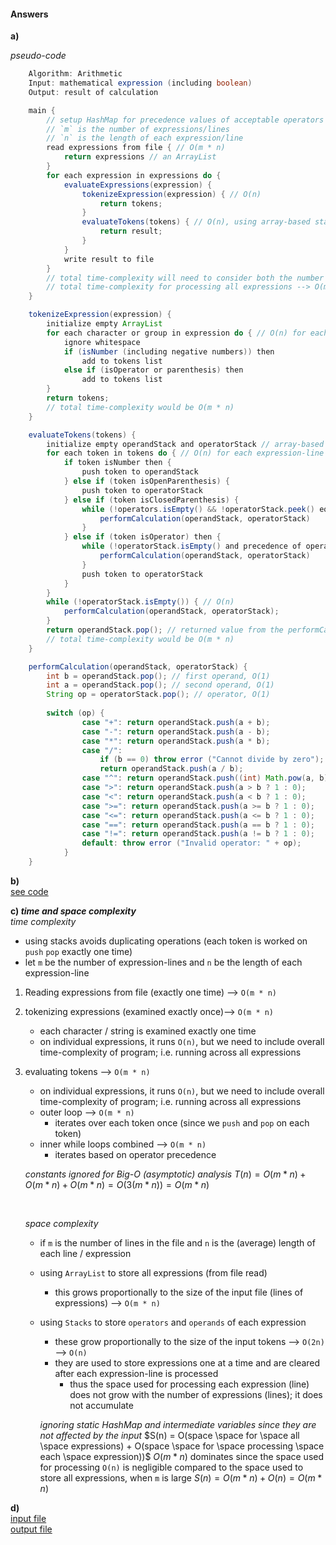 #### Answers

**a)**

_pseudo-code_
```Java
    Algorithm: Arithmetic
    Input: mathematical expression (including boolean)
    Output: result of calculation

    main {
        // setup HashMap for precedence values of acceptable operators
        // `m` is the number of expressions/lines
        // `n` is the length of each expression/line
        read expressions from file { // O(m * n)
            return expressions // an ArrayList
        }
        for each expression in expressions do {
            evaluateExpressions(expression) {
                tokenizeExpression(expression) { // O(n)
                    return tokens;
                }
                evaluateTokens(tokens) { // O(n), using array-based stacks
                    return result;
                }
            }
            write result to file
        }
        // total time-complexity will need to consider both the number of expressions and their length
        // total time-complexity for processing all expressions --> O(m * n)
    }

    tokenizeExpression(expression) {
        initialize empty ArrayList
        for each character or group in expression do { // O(n) for each expression-line
            ignore whitespace
            if (isNumber (including negative numbers)) then
                add to tokens list
            else if (isOperator or parenthesis) then
                add to tokens list
        }
        return tokens;
        // total time-complexity would be O(m * n)
    }

    evaluateTokens(tokens) {
        initialize empty operandStack and operatorStack // array-based stacks
        for each token in tokens do { // O(n) for each expression-line
            if token isNumber then {
                push token to operandStack
            } else if (token isOpenParenthesis) {
                push token to operatorStack
            } else if (token isClosedParenthesis) {
                while (!operators.isEmpty() && !operatorStack.peek() equals "(") { // O(n)
                    performCalculation(operandStack, operatorStack)
                }
            } else if (token isOperator) then {
                while (!operatorStack.isEmpty() and precedence of operatorStack.peek() >= precedence of current token) do { // O(n)
                    performCalculation(operandStack, operatorStack)
                }
                push token to operatorStack
            }
        }
        while (!operatorStack.isEmpty()) { // O(n)
            performCalculation(operandStack, operatorStack);
        }
        return operandStack.pop(); // returned value from the performCalculation method below
        // total time-complexity would be O(m * n)
    }

    performCalculation(operandStack, operatorStack) {
        int b = operandStack.pop(); // first operand, O(1)
        int a = operandStack.pop(); // second operand, O(1)
        String op = operatorStack.pop(); // operator, O(1)
        
        switch (op) {
                case "+": return operandStack.push(a + b);
                case "-": return operandStack.push(a - b);
                case "*": return operandStack.push(a * b);
                case "/":
                    if (b == 0) throw error ("Cannot divide by zero");
                    return operandStack.push(a / b);
                case "^": return operandStack.push((int) Math.pow(a, b));
                case ">": return operandStack.push(a > b ? 1 : 0);
                case "<": return operandStack.push(a < b ? 1 : 0);
                case ">=": return operandStack.push(a >= b ? 1 : 0);
                case "<=": return operandStack.push(a <= b ? 1 : 0);
                case "==": return operandStack.push(a == b ? 1 : 0);
                case "!=": return operandStack.push(a != b ? 1 : 0);
                default: throw error ("Invalid operator: " + op);
            }
    }
```

**b)** \
[see code](../programmingAssignment2/)


**c) _time and space complexity_** \
	_time complexity_
- using stacks avoids duplicating operations (each token is worked on `push` `pop` exactly one time)
- let `m` be the number of expression-lines and `n` be the length of each expression-line
1. Reading expressions from file (exactly one time) --> `O(m * n)`
2.  tokenizing expressions (examined exactly once)--> `O(m * n)`
	- each character / string is examined exactly one time
	- on individual expressions, it runs `O(n)`, but we need to include overall time-complexity of program; i.e. running across all expressions
3.  evaluating tokens --> `O(m * n)`
	- on individual expressions, it runs `O(n)`, but we need to include overall time-complexity of program; i.e. running across all expressions
	- outer loop --> `O(m * n)`
		- iterates over each token once (since we `push` and `pop` on each token)
	- inner while loops combined --> `O(m * n)`
		- iterates based on operator precedence
	
	_constants ignored for Big-O (asymptotic) analysis_
	$T(n) = O(m * n) + O(m * n) + O(m * n) = O(3(m * n)) = O(m * n)$

    <br>

    _space complexity_
	- if `m` is the number of lines in the file and `n` is the (average) length of each line / expression
	- using `ArrayList` to store all expressions (from file read)		
		- this grows proportionally to the size of the input file (lines of expressions) --> `O(m * n)`
	- using `Stacks` to store `operators` and `operands` of each expression
		- these grow proportionally to the size of the input tokens --> `O(2n)` --> `O(n)`
		- they are used to store expressions one at a time and are cleared after each expression-line is processed
			- thus the space used for processing each expression (line) does not grow with the number of expressions (lines); it does not accumulate
			
		_ignoring static HashMap and intermediate variables since they are not affected by the input_
		$S(n) = O(space \space for \space all \space expressions) + O(space \space for \space processing \space each \space expression))$
		$O(m * n)$ dominates since the space used for processing `O(n)` is negligible compared to the space used to store all expressions, when `m` is large
		$S(n) = O(m * n) + O(n) = O(m * n)$


**d)** \
[input file](../programmingAssignment2/arithmeticIn.txt) \
[output file](../programmingAssignment2/arithmeticOut.txt)
